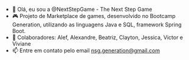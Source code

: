 - 👋 Olá, eu sou a @NextStepGame - The Next Step Game
- 🎮 Projeto de Marketplace de games, desenvolvido no Bootcamp Generation, utilizando as linguagens Java e SQL, framework Spring Boot.
- 💞️ Colaboradores: Alef, Alexandre, Beatriz, Clayton, Jessica, Victor e Viviane 
- 📫 Entre em contato pelo email nsg.generation@gmail.com

<!---
NextStepGame/NextStepGame is a ✨ special ✨ repository because its `README.md` (this file) appears on your GitHub profile.
You can click the Preview link to take a look at your changes.
--->
